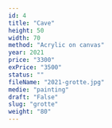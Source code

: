 ```yaml
---
id: 4
title: "Cave"
height: 50
width: 70
method: "Acrylic on canvas"
year: 2021
price: "3300"
exPrice: "3500"
status: ""
fileName: "2021-grotte.jpg"
medie: "painting"
draft: "False"
slug: "grotte"
weight: "80"
---
```

